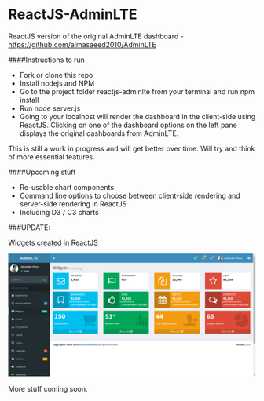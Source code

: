 # ReactJS-AdminLTE

ReactJS version of the original AdminLTE dashboard - https://github.com/almasaeed2010/AdminLTE

####Instructions to run

- Fork or clone this repo
- Install nodejs and NPM
- Go to the project folder reactjs-adminlte from your terminal and run npm install
- Run node server.js
- Going to your localhost will render the dashboard in the client-side using ReactJS. Clicking on one of the dashboard options on the left pane displays the original dashboards from AdminLTE.

This is still a work in progress and will get better over time. Will try and think of more essential features.

####Upcoming stuff

- Re-usable chart components
- Command line options to choose between client-side rendering and server-side rendering in ReactJS
- Including D3 / C3 charts 

###UPDATE:

[Widgets created in ReactJS](./reactjs-adminlte/public/widgets)

![](./reactjs-adminlte/screenshots/widgets.png)

More stuff coming soon.